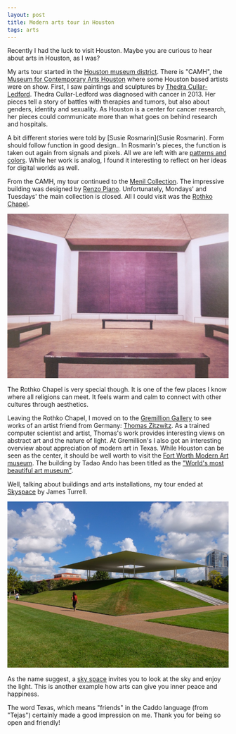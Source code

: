 ```yaml
---
layout: post
title: Modern arts tour in Houston
tags: arts
---
```


Recently I had the luck to visit Houston. Maybe you are curious to hear about arts in Houston, as I was?

My arts tour started in the [Houston museum district](https://en.wikipedia.org/wiki/Houston_Museum_District). There is "CAMH", the [Museum for Contemporary Arts Houston](http://camh.org/) where some Houston based artists were on show. First, I saw paintings and sculptures by [Thedra Cullar-Ledford](http://www.independenceartstudios.com/thedra/artists-statement). Thedra Cullar-Ledford was diagnosed with cancer in 2013. Her pieces tell a story of battles with therapies and tumors, but also about genders, identity and sexuality. As Houston is a center for cancer research, her pieces could communicate more than what goes on behind research and hospitals.

A bit different stories were told by [Susie Rosmarin](Susie Rosmarin). Form should follow function in good design.. In Rosmarin's pieces, the function is taken out again from signals and pixels. All we are left with are [patterns and colors](http://www.houstonpress.com/arts/100-creatives-susie-rosmarin-6397858). While her work is analog, I found it interesting to reflect on her ideas for digital worlds as well. 

From the CAMH, my tour continued to the [Menil Collection](https://www.menil.org/). The impressive building was designed by [Renzo Piano](http://www.rpbw.com/project/25/the-menil-collection/). Unfortunately, Mondays' and Tuesdays' the main collection is closed. All I could visit was the [Rothko Chapel](http://www.rothkochapel.org/). 

<img src="/static/images/rothko_chapel.png" />

The Rothko Chapel is very special though. It is one of the few places I know where all religions can meet. It feels warm and calm to connect with other cultures through aesthetics.

Leaving the Rothko Chapel, I moved on to the [Gremillion Gallery](http://www.gremillion.com/thomaszitzwitz/) to see works of an artist friend from Germany: [Thomas Zitzwitz](http://www.zitzwitz.com/). As a trained computer scientist and artist, Thomas's work provides interesting views on abstract art and the nature of light. At Gremillion's I also got an interesting overview about appreciation of modern art in Texas. While Houston can be seen as the center, it should be well worth to visit the [Fort Worth Modern Art museum](http://www.themodern.org/). The building by Tadao Ando has been titled as the ["World's most beautiful art museum"](http://www.themodern.org/about-modern/building).

Well, talking about buildings and arts installations, my tour ended at [Skyspace](http://skyspace.rice.edu/) by James Turrell.

<img src="/static/images/turrell_sky.png" />

As the name suggest, a [sky space](https://en.wikipedia.org/wiki/Skyspace) invites you to look at the sky and enjoy the light. This is another example how arts can give you inner peace and happiness.

The word Texas, which means "friends" in the Caddo language (from "Tejas") certainly made a good impression on me. Thank you for being so open and friendly!
